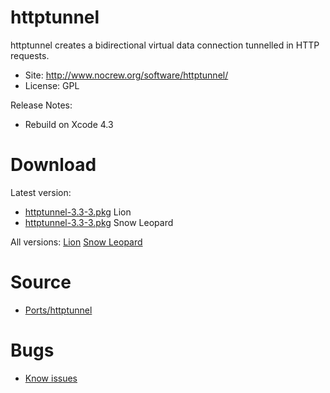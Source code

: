 

# httptunnel #

httptunnel creates a bidirectional virtual data connection tunnelled in HTTP requests.

  * Site: http://www.nocrew.org/software/httptunnel/
  * License: GPL

Release Notes:
  * Rebuild on Xcode 4.3


# Download #

Latest version:
  * [httptunnel-3.3-3.pkg](http://code.google.com/p/rudix/downloads/detail?name=httptunnel-3.3-3.pkg) Lion
  * [httptunnel-3.3-3.pkg](http://code.google.com/p/rudix-snowleopard/downloads/detail?name=httptunnel-3.3-3.pkg) Snow Leopard

All versions: [Lion](http://code.google.com/p/rudix/downloads/list?q=httptunnel) [Snow Leopard](http://code.google.com/p/rudix-snowleopard/downloads/list?q=httptunnel)

# Source #
  * [Ports/httptunnel](http://code.google.com/p/rudix/source/browse/Ports/httptunnel)

# Bugs #
  * [Know issues](http://code.google.com/p/rudix/issues/list?q=httptunnel)
